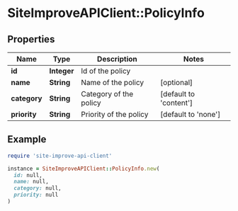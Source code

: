 # SiteImproveAPIClient::PolicyInfo

## Properties

| Name | Type | Description | Notes |
| ---- | ---- | ----------- | ----- |
| **id** | **Integer** | Id of the policy |  |
| **name** | **String** | Name of the policy | [optional] |
| **category** | **String** | Category of the policy | [default to &#39;content&#39;] |
| **priority** | **String** | Priority of the policy | [default to &#39;none&#39;] |

## Example

```ruby
require 'site-improve-api-client'

instance = SiteImproveAPIClient::PolicyInfo.new(
  id: null,
  name: null,
  category: null,
  priority: null
)
```

